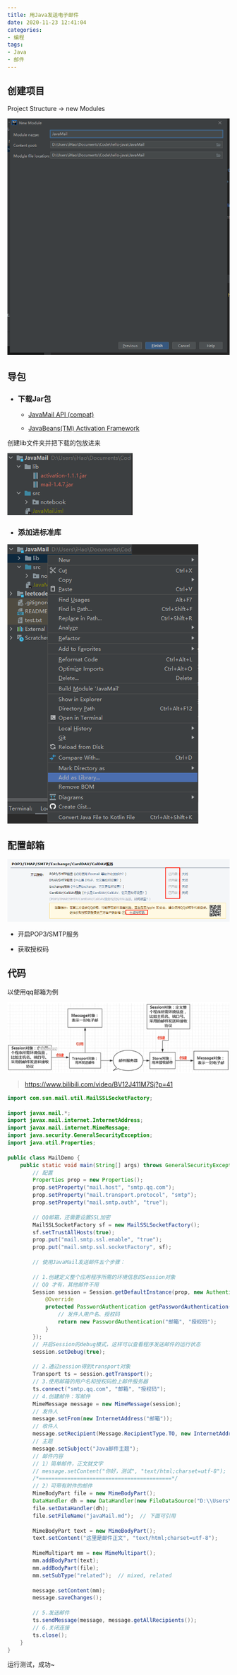 ```yaml
---
title: 用Java发送电子邮件
date: 2020-11-23 12:41:04
categories: 
- 编程
tags: 
- Java
- 邮件
---
```



## 创建项目

Project Structure -> new Modules

![image-20201122155533453](用Java发送电子邮件/image-20201122155533453.png)

## 导包

- ### 下载Jar包

  - [JavaMail API (compat)](https://mvnrepository.com/artifact/javax.mail/mail)  

  - [JavaBeans(TM) Activation Framework](https://mvnrepository.com/artifact/javax.activation/activation) 

创建lib文件夹并把下载的包放进来

![image-20201122160245862](用Java发送电子邮件/image-20201122160245862.png)

- ### 添加进标准库

![image-20201122160343244](用Java发送电子邮件/image-20201122160343244.png)



## 配置邮箱

![image-20201122161917032](用Java发送电子邮件/image-20201122161917032.png)

- 开启POP3/SMTP服务

- 获取授权码

## 代码

以使用qq邮箱为例

![image-20201122163946091](用Java发送电子邮件/image-20201122163946091.png)

> https://www.bilibili.com/video/BV12J411M7Sj?p=41

```java
import com.sun.mail.util.MailSSLSocketFactory;

import javax.mail.*;
import javax.mail.internet.InternetAddress;
import javax.mail.internet.MimeMessage;
import java.security.GeneralSecurityException;
import java.util.Properties;

public class MailDemo {
    public static void main(String[] args) throws GeneralSecurityException, MessagingException {
        // 配置
        Properties prop = new Properties();
        prop.setProperty("mail.host", "smtp.qq.com");
        prop.setProperty("mail.transport.protocol", "smtp");
        prop.setProperty("mail.smtp.auth", "true");

        // QQ邮箱，还需要设置SSL加密
        MailSSLSocketFactory sf = new MailSSLSocketFactory();
        sf.setTrustAllHosts(true);
        prop.put("mail.smtp.ssl.enable", "true");
        prop.put("mail.smtp.ssl.socketFactory", sf);

        // 使用JavaMail发送邮件五个步骤：

        // 1.创建定义整个应用程序所需的环境信息的Session对象
        // QQ 才有，其他邮件不用
        Session session = Session.getDefaultInstance(prop, new Authenticator() {
            @Override
            protected PasswordAuthentication getPasswordAuthentication() {
                // 发件人用户名、授权码
                return new PasswordAuthentication("邮箱", "授权码");
            }
        });
        // 开启Session的debug模式，这样可以查看程序发送邮件的运行状态
        session.setDebug(true);

        // 2.通过session得到transport对象
        Transport ts = session.getTransport();
        // 3.使用邮箱的用户名和授权码脸上邮件服务器
        ts.connect("smtp.qq.com", "邮箱", "授权码");
        // 4.创建邮件：写邮件
        MimeMessage message = new MimeMessage(session);
        // 发件人
        message.setFrom(new InternetAddress("邮箱"));
        // 收件人
        message.setRecipient(Message.RecipientType.TO, new InternetAddress("xxx@163.com"));
        // 主题
        message.setSubject("Java邮件主题");
        // 邮件内容
        // 1）简单邮件，正文就文字
        // message.setContent("你好，测试", "text/html;charset=utf-8");
        /*==========================================*/
        // 2）可带有附件的邮件
        MimeBodyPart file = new MimeBodyPart();
        DataHandler dh = new DataHandler(new FileDataSource("D:\\Users\\iHao\\Documents\\Code\\hello-java\\JavaMail\\src\\notebook\\javaMail.md"));
        file.setDataHandler(dh);
        file.setFileName("javaMail.md");  // 下面可引用

        MimeBodyPart text = new MimeBodyPart();
        text.setContent("这里是邮件正文", "text/html;charset=utf-8");

        MimeMultipart mm = new MimeMultipart();
        mm.addBodyPart(text);
        mm.addBodyPart(file);
        mm.setSubType("related");  // mixed, related

        message.setContent(mm);
        message.saveChanges();

        // 5.发送邮件
        ts.sendMessage(message, message.getAllRecipients());
        // 6.关闭连接
        ts.close();
    }
}
```

运行测试，成功~

